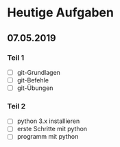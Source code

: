# Heutige Aufgaben
## 07.05.2019

### Teil 1
- [ ] git-Grundlagen
- [ ] git-Befehle
- [ ] git-Übungen

### Teil 2
- [ ] python 3.x installieren
- [ ] erste Schritte mit python
- [ ] programm mit python
